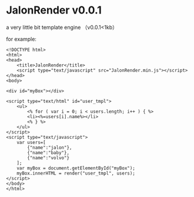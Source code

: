 JalonRender v0.0.1
===========

a very little bit template engine （v0.0.1&lt;1kb）

for example:

    <!DOCTYPE html>
    <html>
    <head>
        <title>JalonRender</title>
        <script type="text/javascript" src="JalonRender.min.js"></script>
    </head>
    <body>
    
    <div id="myBox"></div>
    
    <script type="text/html" id="user_tmpl">
        <ul>
            <% for ( var i = 0; i < users.length; i++ ) { %>
            <li><%=users[i].name%></li>
            <% } %>
        </ul>
    </script>
    <script type="text/javascript">
        var users=[
            {"name":"jalon"},
            {"name":"baby"},
            {"name":"volvo"}
        ];
        var myBox = document.getElementById("myBox");
        myBox.innerHTML = render("user_tmpl", users);
    </script>
    </body>
    </html>
